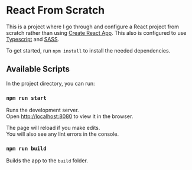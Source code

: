 # React From Scratch

This is a project where I go through and configure a React project from scratch rather than using [Create React App](https://github.com/facebook/create-react-app). This also is configured to use [Typescript](https://www.typescriptlang.org/) and [SASS](https://sass-lang.com/).

To get started, run `npm install` to install the needed dependencies.

## Available Scripts

In the project directory, you can run:

### `npm run start`

Runs the development server.\
Open [http://localhost:8080](http://localhost:8080) to view it in the browser.

The page will reload if you make edits.\
You will also see any lint errors in the console.

### `npm run build`

Builds the app to the `build` folder.